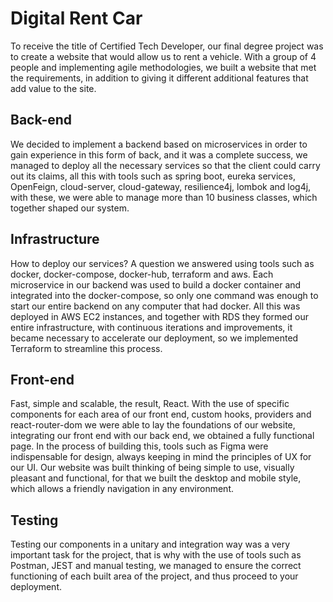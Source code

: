 # Digital Rent Car
To receive the title of Certified Tech Developer, our final degree project was to create a website that would allow us to rent a vehicle. With a group of 4 people and implementing agile methodologies, we built a website that met the requirements, in addition to giving it different additional features that add value to the site.

<h2>Back-end</h2>
We decided to implement a backend based on microservices in order to gain experience in this form of back, and it was a complete success, we managed to deploy all the necessary services so that the client could carry out its claims, all this with tools such as spring boot, eureka services, OpenFeign, cloud-server, cloud-gateway, resilience4j, lombok and log4j, with these, we were able to manage more than 10 business classes, which together shaped our system.

<h2>Infrastructure</h2>
How to deploy our services? A question we answered using tools such as docker, docker-compose, docker-hub, terraform and aws. Each microservice in our backend was used to build a docker container and integrated into the docker-compose, so only one command was enough to start our entire backend on any computer that had docker. All this was deployed in AWS EC2 instances, and together with RDS they formed our entire infrastructure, with continuous iterations and improvements, it became necessary to accelerate our deployment, so we implemented Terraform to streamline this process.

<h2>Front-end</h2>
Fast, simple and scalable, the result, React. With the use of specific components for each area of our front end, custom hooks, providers and react-router-dom we were able to lay the foundations of our website, integrating our front end with our back end, we obtained a fully functional page. In the process of building this, tools such as Figma were indispensable for design, always keeping in mind the principles of UX for our UI. Our website was built thinking of being simple to use, visually pleasant and functional, for that we built the desktop and mobile style, which allows a friendly navigation in any environment.

<h2>Testing</h2>
Testing our components in a unitary and integration way was a very important task for the project, that is why with the use of tools such as Postman, JEST and manual testing, we managed to ensure the correct functioning of each built area of the project, and thus proceed to your deployment.

